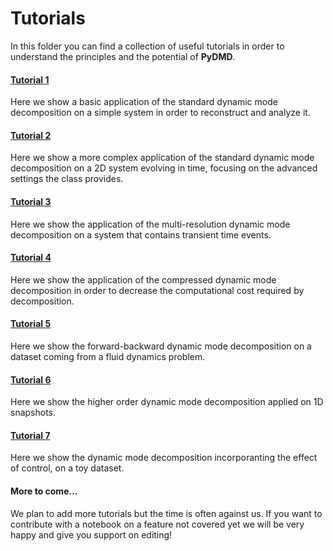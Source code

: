 # Tutorials

In this folder you can find a collection of useful tutorials in order to understand the principles and the potential of **PyDMD**.

#### [Tutorial 1](tutorial-1-dmd.ipynb)
Here we show a basic application of the standard dynamic mode decomposition on a simple system in order to reconstruct and analyze it.

#### [Tutorial 2](tutorial-2-adv-dmd.ipynb)
Here we show a more complex application of the standard dynamic mode decomposition on a 2D system evolving in time, focusing on the advanced settings the class provides.

#### [Tutorial 3](tutorial-3-mrdmd.ipynb)
Here we show the application of the multi-resolution dynamic mode decomposition on a system that contains transient time events.

#### [Tutorial 4](tutorial-4-cdmd.ipynb)
Here we show the application of the compressed dynamic mode decomposition in order to decrease the computational cost required by decomposition.

#### [Tutorial 5](tutorial-5-fbdmd.ipynb)
Here we show the forward-backward dynamic mode decomposition on a dataset coming from a fluid dynamics problem.

#### [Tutorial 6](tutorial-6-hodmd.ipynb)
Here we show the higher order dynamic mode decomposition applied on 1D snapshots.

#### [Tutorial 7](tutorial-7-dmdc.ipynb)
Here we show the dynamic mode decomposition incorporanting the effect of
control, on a toy dataset.

#### More to come...
We plan to add more tutorials but the time is often against us. If you want to contribute with a notebook on a feature not covered yet we will be very happy and give you support on editing!
